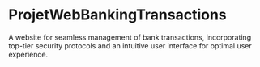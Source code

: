 # ProjetWebBankingTransactions
A website for seamless management of bank transactions, incorporating top-tier security protocols and an intuitive user interface for optimal user experience.
